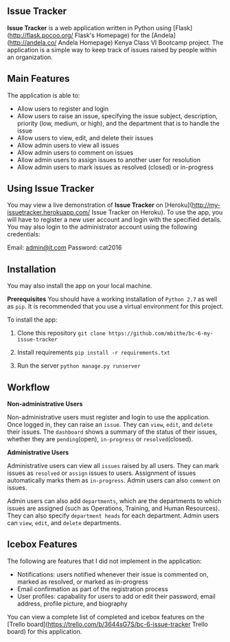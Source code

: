 ## Issue Tracker

__Issue Tracker__ is a web application written in Python using [Flask](http://flask.pocoo.org/ Flask's Homepage) for the [Andela](http://andela.co/ Andela Homepage) Kenya Class VI Bootcamp project. The application is a simple way to keep track of issues raised by people within an organization.

## Main Features

The application is able to:

- Allow users to register and login
- Allow users to raise an issue, specifying the issue subject, description, priority (low, medium, or high), and the department that is to handle the issue
- Allow users to view, edit, and delete their issues
- Allow admin users to view all issues
- Allow admin users to comment on issues
- Allow admin users to assign issues to another user for resolution
- Allow admin users to mark issues as resolved (closed) or in-progress

## Using Issue Tracker

You may view a live demonstration of __Issue Tracker__ on [Heroku](http://my-issuetracker.herokuapp.com/ Issue Tracker on Heroku). To use the app, you will have to register a new user account and login with the specified details. You may also login to the administrator account using the following credentials:

Email: admin@it.com
Password: cat2016

## Installation

You may also install the app on your local machine. 

__Prerequisites__
You should have a working installation of `Python 2.7` as well as `pip`. It is recommended that you use a virtual environment for this project.

To install the app:

1. Clone this repository
`git clone https://github.com/mbithe/bc-6-my-issue-tracker`

2. Install requirements
`pip install -r requirements.txt`

3. Run the server
`python manage.py runserver`

## Workflow

__Non-administrative Users__

Non-administrative users must register and login to use the application. Once logged in, they can raise an `issue`. They can `view`, `edit`, and `delete` their issues. The `dashboard` shows a summary of the status of their issues, whether they are `pending`(open), `in-progress` or `resolved`(closed).

__Administrative Users__

Administrative users can view all `issues` raised by all users. They can mark issues as `resolved` or `assign` issues to users. Assignment of issues automatically marks them as `in-progress`. Admin users can also `comment` on issues.

Admin users can also add `departments`, which are the departments to which issues are assigned (such as Operations, Training, and Human Resources). They can also specify `department heads` for each department. Admin users can `view`, `edit`, and `delete` departments. 

## Icebox Features

The following are features that I did not implement in the application:

- Notifications: users notified whenever their issue is commented on, marked as resolved, or marked as in-progress
- Email confirmation as part of the registration process
- User profiles: capabality for users to add or edit their password, email address, profile picture, and biography

You can view a complete list of completed and icebox features on the [Trello board](https://trello.com/b/3644sG7S/bc-6-issue-tracker Trello board) for this application.

